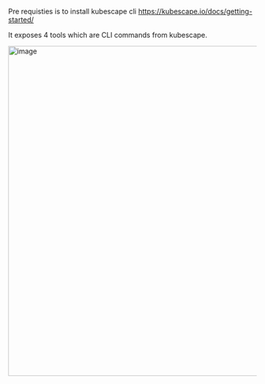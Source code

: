 Pre requisties is to install kubescape cli https://kubescape.io/docs/getting-started/

It exposes 4 tools which are CLI commands from kubescape.

<img width="671" alt="image" src="https://github.com/user-attachments/assets/d08398ff-de85-474c-a686-4b83c50dc910" />
